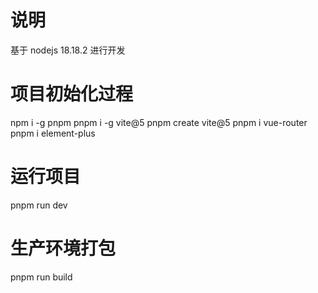# 说明
基于 nodejs 18.18.2 进行开发

# 项目初始化过程
npm i -g pnpm
pnpm i -g vite@5
pnpm create vite@5
pnpm i vue-router
pnpm i element-plus

# 运行项目
pnpm run dev

# 生产环境打包
pnpm run build
